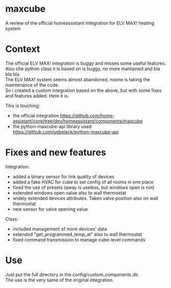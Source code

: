 # maxcube
A review of the official homeassistant integration for ELV MAX! heating system

# Context
The official ELV MAX! integration is buggy and misses some useful features. Also che python class it is based on is buggy, no more mantained and bla bla bla  
The ELV MAX! system seems almost abandoned, noone is taking the maintenance of the code.  
So i created a custom integration based on the above, but with some fixes and features added. Here it is.
  
This is touching:  
- the official integration https://github.com/home-assistant/core/tree/dev/homeassistant/components/maxcube
- the python-maxcube-api library used https://github.com/uebelack/python-maxcube-api  

# Fixes and new features
Integration:  
- added a binary sensor for link quality of devices  
- added a fake HVAC for cube to set config of all rooms in one place  
- fixed the use of presets (away is useless, but windows open is not)  
- extended windows open value also to wall thermostat  
- widely extended devices attributes. Taken valve position also on wall thermostat  
- new sensor for valve opening value  
  
Class:  
- included management of more devices' data  
- extended "get_programmed_temp_at" also to wall thermostat  
- fixed command transmission to manage cube-level commands

# Use
Just put the full directory in the config/custom_components dir.  
The use is the very same of the original integration.
